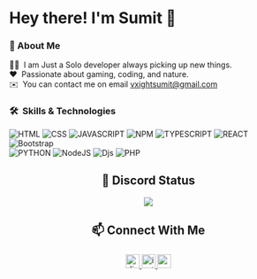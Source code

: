 # Hey there! I'm Sumit 👋

### 🚀 About Me

🧑‍💻 &nbsp;I am Just a Solo developer always picking up new things.\
❤️ &nbsp;Passionate about gaming, coding, and nature.\
✉️ &nbsp;You can contact me on email vxightsumit@gmail.com


### 🛠 &nbsp;Skills & Technologies
<div align="left">
<img src="https://img.shields.io/badge/HTML--brightgreen?style=social&logo=html5" alt="HTML">
<img src="https://img.shields.io/badge/CSS--brightgreen?style=social&logo=css" alt="CSS">
<img src="https://img.shields.io/badge/JAVASCRIPT--brightgreen?style=social&logo=JAVASCRIPT" alt="JAVASCRIPT">
<img src="https://img.shields.io/badge/NPM--brightgreen?style=social&logo=npm" alt="NPM">
<img src="https://img.shields.io/badge/TYPESCRIPT--brightgreen?style=social&logo=typescript" alt="TYPESCRIPT">
<img src="https://img.shields.io/badge/REACT--brightgreen?style=social&logo=react" alt="REACT">
<img src="https://img.shields.io/badge/Bootstrap--brightgreen?style=social&logo=Bootstrap" alt="Bootstrap">
</div>
<div align="left">
<img src="https://img.shields.io/badge/PYTHON--brightgreen?style=social&logo=PYTHON" alt="PYTHON">
<img src="https://img.shields.io/badge/NodeJS--brightgreen?style=social&logo=node.js" alt="NodeJS">
<img src="https://img.shields.io/badge/Djs--brightgreen?style=social&logo=discord.js" alt="Djs">
<img src="https://img.shields.io/badge/PHP--brightgreen?style=social&logo=php" alt="PHP">
</div>
<h2 align="center">📱 Discord Status</h2>
<p align="center"> 
  <a href="https://discord.com/users/1138498420731023461" target="_blank"> <img src="https://lanyard.cnrad.dev/api/1138498420731023461?showDisplayName=true"/> </a>
</p>

<h2 align="center">📫 Connect With Me</h2>

###

<div align="center">
  <a href="https://discord.gg/398hXsgatF" target="_blank">
    <img src="https://img.shields.io/static/v1?message=discord&logo=discord&label=&color=7289DA&logoColor=white&labelColor=&style=for-the-badge" height="25" alt="discord logo"  />
  </a>
  <a href="https://www.instagram.com/rexxsumit/" target="_blank">
    <img src="https://img.shields.io/static/v1?message=Instagram&logo=instagram&label=&color=E4405F&logoColor=white&labelColor=&style=for-the-badge" height="25" alt="instagram logo"  />
  </a>
  <a href="mailto:vxightsumit@gmail.com" target="_blank">
    <img src="https://img.shields.io/static/v1?message=Mail%20us&logo=gmail&label=&color=D14836&logoColor=white&labelColor=&style=for-the-badge" height="25" alt="gmail logo"  />
  </a>
</div>

###
